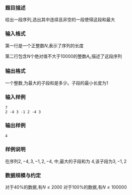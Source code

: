 ### 题目描述
给出一段序列,选出其中连续且非空的一段使得这段和最大

### 输入格式
第一行是一个正整数$N$,表示了序列的长度

第二行包含$N$个绝对值不大于$10000$的整数$A_i$,描述了这段序列

### 输出格式
一个整数,为最大的子段和是多少。子段的最小长度为$1$

### 输入样例
```
7
2 -4 3 -1 2 -4 3
```
### 输出样例
```
4
```
### 样例说明
在序列$2,-4,3,-1,2,-4,$ 中,最大的子段和为 $4$,该子段为$3,-1,2$

### 数据规模与约定

对于$40\%$的数据,有$N \leq 2000$
对于$100\%$的数据,有$N \leq 100000$
